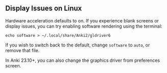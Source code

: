 ## Display Issues on Linux

Hardware acceleration defaults to on. If you experience blank screens
or display issues, you can try enabling software rendering using the terminal:

```
echo software > ~/.local/share/Anki2/gldriver6
```

If you wish to switch back to the default, change `software` to `auto`, or
remove that file.

In Anki 23.10+, you can also change the graphics driver from preferences screen.

